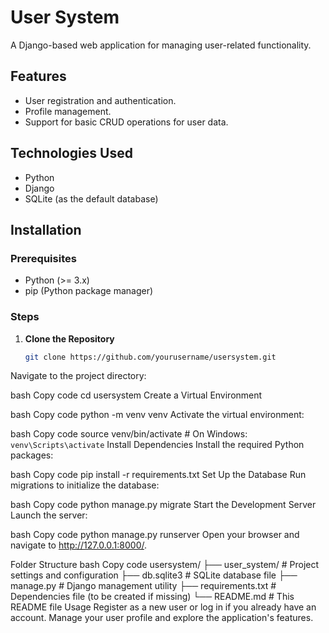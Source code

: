 # User System

A Django-based web application for managing user-related functionality.

## Features
- User registration and authentication.
- Profile management.
- Support for basic CRUD operations for user data.

## Technologies Used
- Python
- Django
- SQLite (as the default database)

## Installation

### Prerequisites
- Python (>= 3.x)
- pip (Python package manager)

### Steps

1. **Clone the Repository**
   ```bash
   git clone https://github.com/yourusername/usersystem.git
Navigate to the project directory:

bash
Copy code
cd usersystem
Create a Virtual Environment

bash
Copy code
python -m venv venv
Activate the virtual environment:

bash
Copy code
source venv/bin/activate   # On Windows: `venv\Scripts\activate`
Install Dependencies Install the required Python packages:

bash
Copy code
pip install -r requirements.txt
Set Up the Database Run migrations to initialize the database:

bash
Copy code
python manage.py migrate
Start the Development Server Launch the server:

bash
Copy code
python manage.py runserver
Open your browser and navigate to http://127.0.0.1:8000/.

Folder Structure
bash
Copy code
usersystem/
├── user_system/      # Project settings and configuration
├── db.sqlite3        # SQLite database file
├── manage.py         # Django management utility
├── requirements.txt  # Dependencies file (to be created if missing)
└── README.md         # This README file
Usage
Register as a new user or log in if you already have an account.
Manage your user profile and explore the application's features.
